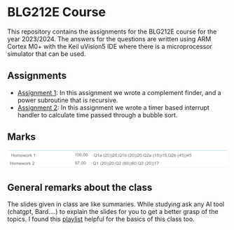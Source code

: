 # BLG212E Course

This repository contains the assignments for the BLG212E course for the year 2023/2024. The answers for the questions are written using ARM Cortex M0+ with the Keil uVision5 IDE where there is a microprocessor simulator that can be used.
## Assignments

- [Assignment 1](./assignment_1): In this assignment we wrote a complement finder, and a power subroutine that is recursive.
- [Assignment 2](./assignment_2): In this assignment we wrote a timer based interrupt handler to calculate time passed through a bubble sort.

## Marks

![Marks](./marks.jpg)

## General remarks about the class

The slides given in class are like summaries. While studying ask any AI tool (chatgpt, Bard....) to explain the slides for you to get a better grasp of the topics. I found this [playlist](https://www.youtube.com/watch?v=w35mevvdQbI&list=PLvkMefp2ClcYfqKImpN2CWRzgO5kt4f6o) helpful for the basics of this class too.